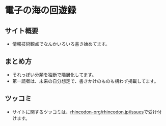 電子の海の回遊録
===

サイト概要
---

* 情報技術観点でなんかいろいろ書き始めてます。

まとめ方
---

* それっぽい分類を独断で階層化してます。
* 第一読者は、未来の自分想定で、書きかけのものも構わず掲載してます。

ツッコミ
---

* サイトに関するツッコミは、[rhincodon-org/rhincodon.jp/issues](https://github.com/rhincodon-org/rhincodon.jp/issues)で受け付けます。